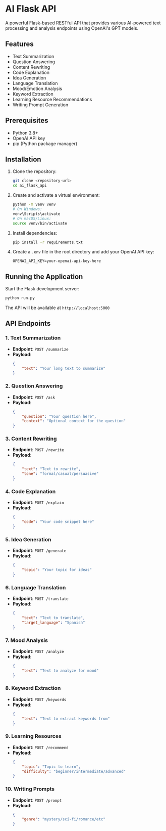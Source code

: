 # AI Flask API

A powerful Flask-based RESTful API that provides various AI-powered text processing and analysis endpoints using OpenAI's GPT models.

## Features

- Text Summarization
- Question Answering
- Content Rewriting
- Code Explanation
- Idea Generation
- Language Translation
- Mood/Emotion Analysis
- Keyword Extraction
- Learning Resource Recommendations
- Writing Prompt Generation

## Prerequisites

- Python 3.8+
- OpenAI API key
- pip (Python package manager)

## Installation

1. Clone the repository:
   ```bash
   git clone <repository-url>
   cd ai_flask_api
   ```

2. Create and activate a virtual environment:
   ```bash
   python -m venv venv
   # On Windows:
   venv\Scripts\activate
   # On macOS/Linux:
   source venv/bin/activate
   ```

3. Install dependencies:
   ```bash
   pip install -r requirements.txt
   ```

4. Create a `.env` file in the root directory and add your OpenAI API key:
   ```
   OPENAI_API_KEY=your-openai-api-key-here
   ```

## Running the Application

Start the Flask development server:
```bash
python run.py
```


The API will be available at `http://localhost:5000`

## API Endpoints

### 1. Text Summarization
- **Endpoint**: `POST /summarize`
- **Payload**:
  ```json
  {
      "text": "Your long text to summarize"
  }
  ```

### 2. Question Answering
- **Endpoint**: `POST /ask`
- **Payload**:
  ```json
  {
      "question": "Your question here",
      "context": "Optional context for the question"
  }
  ```

### 3. Content Rewriting
- **Endpoint**: `POST /rewrite`
- **Payload**:
  ```json
  {
      "text": "Text to rewrite",
      "tone": "formal/casual/persuasive"
  }
  ```

### 4. Code Explanation
- **Endpoint**: `POST /explain`
- **Payload**:
  ```json
  {
      "code": "Your code snippet here"
  }
  ```

### 5. Idea Generation
- **Endpoint**: `POST /generate`
- **Payload**:
  ```json
  {
      "topic": "Your topic for ideas"
  }
  ```

### 6. Language Translation
- **Endpoint**: `POST /translate`
- **Payload**:
  ```json
  {
      "text": "Text to translate",
      "target_language": "Spanish"
  }
  ```

### 7. Mood Analysis
- **Endpoint**: `POST /analyze`
- **Payload**:
  ```json
  {
      "text": "Text to analyze for mood"
  }
  ```

### 8. Keyword Extraction
- **Endpoint**: `POST /keywords`
- **Payload**:
  ```json
  {
      "text": "Text to extract keywords from"
  }
  ```

### 9. Learning Resources
- **Endpoint**: `POST /recommend`
- **Payload**:
  ```json
  {
      "topic": "Topic to learn",
      "difficulty": "beginner/intermediate/advanced"
  }
  ```

### 10. Writing Prompts
- **Endpoint**: `POST /prompt`
- **Payload**:
  ```json
  {
      "genre": "mystery/sci-fi/romance/etc"
  }
  ```


